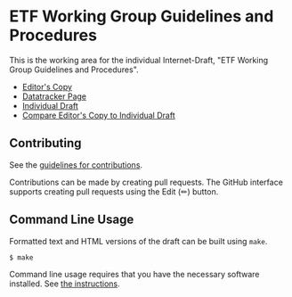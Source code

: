 # ETF Working Group Guidelines and Procedures

This is the working area for the individual Internet-Draft, "ETF Working Group Guidelines and Procedures".

* [Editor's Copy](https://richsalz.github.io/draft-rsalz-2418bis/#go.draft-rsalz-2418bis.html)
* [Datatracker Page](https://datatracker.ietf.org/doc/draft-rsalz-2418bis)
* [Individual Draft](https://datatracker.ietf.org/doc/html/draft-rsalz-2418bis)
* [Compare Editor's Copy to Individual Draft](https://richsalz.github.io/draft-rsalz-2418bis/#go.draft-rsalz-2418bis.diff)


## Contributing

See the
[guidelines for contributions](https://github.com/richsalz/draft-rsalz-2418bis/blob/main/CONTRIBUTING.md).

Contributions can be made by creating pull requests.
The GitHub interface supports creating pull requests using the Edit (✏) button.


## Command Line Usage

Formatted text and HTML versions of the draft can be built using `make`.

```sh
$ make
```

Command line usage requires that you have the necessary software installed.  See
[the instructions](https://github.com/martinthomson/i-d-template/blob/main/doc/SETUP.md).

